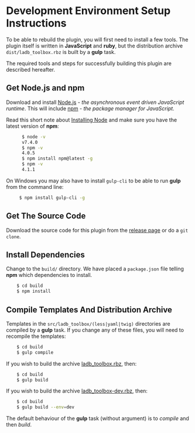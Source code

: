 # Development Environment Setup Instructions

To be able to rebuild the plugin, you will first need to install a few tools. The plugin itself is written in **JavaScript** and **ruby**, but the distribution archive `dist/ladb_toolbox.rbz` is built by a **gulp** task.

The required tools and steps for successfully building this plugin are described hereafter.

## Get **Node.js** and **npm**

Download and install [Node.js](https://nodejs.org/en/download/) - *the asynchronous event driven JavaScript runtime*. This will include [npm](https://www.npmjs.com/) - *the package manager for JavaScript*.

Read this short note about [Installing Node](https://docs.npmjs.com/getting-started/installing-node) and make sure you have the latest version of **npm**:

``` bash
      $ node -v
      v7.4.0
      $ npm -v
      4.0.5
      $ npm install npm@latest -g
      $ npm -v
      4.1.1
```

On Windows you may also have to install `gulp-cli` to be able to run **gulp** from the command line:

``` bash
     $ npm install gulp-cli -g
```

## Get The Source Code

Download the source code for this plugin from the [release page](https://github.com/lairdubois/lairdubois-toolbox-sketchup-plugin/releases) or do a `git clone`.

## Install Dependencies

Change to the `build/` directory. We have placed a `package.json` file telling **npm** which dependencies to install.

``` bash
    $ cd build
    $ npm install
```

## Compile Templates And Distribution Archive

Templates in the `src/ladb_toolbox/(less|yaml|twig)` directories are compiled by a **gulp** task. If you change any of these files, you will need to recompile the templates:

``` bash
    $ cd build
    $ gulp compile
```

If you wish to build the archive [ladb_toolbox.rbz](../dist/ladb_toolbox.rbz), then:

``` bash
    $ cd build
    $ gulp build
```

If you wish to build the archive [ladb_toolbox-dev.rbz](../dist/ladb_toolbox-dev.rbz), then:

``` bash
    $ cd build
    $ gulp build --env=dev
```

The default behaviour of the **gulp** task (without argument) is to *compile* and then *build*.
